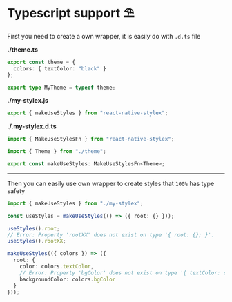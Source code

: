 # Typescript support ⛱️

First you need to create a own wrapper, it is easily do with `.d.ts` file

**./theme.ts**

```typescript jsx
export const theme = {
  colors: { textColor: "black" }
};

export type MyTheme = typeof theme;
```

**./my-stylex.js**

```js
export { makeUseStyles } from "react-native-stylex";
```

**./.my-stylex.d.ts**

```typescript jsx
import { MakeUseStylesFn } from "react-native-stylex";

import { Theme } from "./theme";

export const makeUseStyles: MakeUseStylesFn<Theme>;
```

---

Then you can easily use own wrapper to create styles that `100%` has type safety

```typescript jsx
import { makeUseStyles } from "./my-stylex";

const useStyles = makeUseStyles(() => ({ root: {} }));

useStyles().root;
// Error: Property 'rootXX' does not exist on type '{ root: {}; }'.
useStyles().rootXX;

makeUseStyles(({ colors }) => ({
  root: {
    color: colors.textColor,
    // Error: Property 'bgColor' does not exist on type '{ textColor: string; }'.
    backgroundColor: colors.bgColor
  }
}));
```
